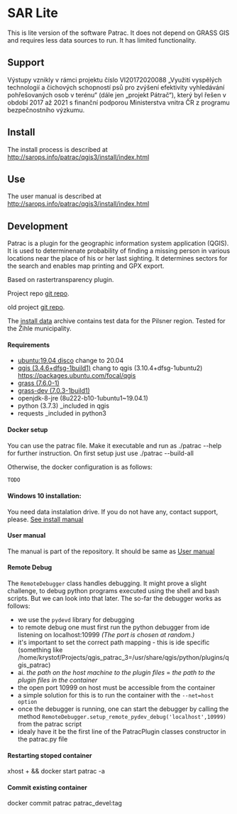 # SAR Lite

This is lite version of the software Patrac. It does not depend on GRASS GIS and requires less data sources to run. It has limited functionality. 

## Support
Výstupy vznikly v rámci projektu číslo VI20172020088 „Využití vyspělých technologií a čichových schopností psů pro zvýšení efektivity vyhledávání pohřešovaných osob v terénu“ 
(dále jen „projekt Pátrač“), který byl řešen v období 2017 až 2021 
s finanční podporou Ministerstva vnitra ČR z programu bezpečnostního výzkumu.

## Install
The install process is described at http://sarops.info/patrac/qgis3/install/index.html

## Use
The user manual is described at http://sarops.info/patrac/qgis3/install/index.html

## Development
Patrac is a plugin for the geographic information system application (QGIS). 
It is used to determinenate probability of finding a missing person in various
locations near the place of his or her last sighting. 
It determines sectors for the search and enables map printing and GPX export. 

Based on rastertransparency plugin.

Project repo [git repo](https://github.com/ruz76/qgis_patrac_3).

old project [git repo](https://github.com/ruz76/qgis_patrac/).

The [install data](http://gisak.vsb.cz/patrac/qgis/install.zip) archive contains test data for the Pilsner region. Tested for the Žihle municipality.

#### Requirements
- [ubuntu:19.04 disco](https://hub.docker.com/_/ubuntu)
change to 20.04
- [qgis (3.4.6+dfsg-1build1)](https://packages.ubuntu.com/disco/qgis)
chang to qgis (3.10.4+dfsg-1ubuntu2) https://packages.ubuntu.com/focal/qgis
- [grass (7.6.0-1)](https://packages.ubuntu.com/disco/grass)
- [grass-dev (7.0.3-1build1)](https://packages.ubuntu.com/disco/grass-dev)
- openjdk-8-jre (8u222-b10-1ubuntu1~19.04.1)
- python (3.7.3) _included in qgis
- requests _included in python3

#### Docker setup

You can use the patrac file. Make it executable and run
as ./patrac --help for further instruction. On first setup just
use ./patrac --build-all

Otherwise, the docker configuration is as follows:

```bash
TODO
```
#### Windows 10 installation:
You need data instalation drive. If you do not have any, contact support, please. 
[See install manual](http://sarops.info/patrac/qgis3/install/)

#### User manual
The manual is part of the repository. It should be same as 
[User manual](http://sarops.info/patrac/qgis3/user/)


#### Remote Debug
The `RemoteDebugger` class handles debugging. It might prove a slight challenge, to debug python programs executed using the
shell and bash scripts. But we can look into that later. The so-far the debugger works as follows:

- we use the `pydevd` library for debugging
- to remote debug one must first run the python debugger from ide listening on localhost:10999 *(The port is chosen at random.)*
- it's important to set the correct path mapping - this is ide specific
(something like /home/krystof/Projects/qgis_patrac_3=/usr/share/qgis/python/plugins/qgis_patrac)
- ai. *the path on the host machine to the plugin files* = *the path to the plugin files in the container*
- the open port 10999 on host must be accessible from the container
- a simple solution for this is to run the container with the `--net=host option` 
- once the debugger is running, one can start the debugger by calling the method 
`RemoteDebugger.setup_remote_pydev_debug('localhost',10999)` from the patrac script
- idealy have it be the first line of the PatracPlugin classes constructor in the patrac.py file

#### Restarting stoped container
xhost + && docker start patrac -a

#### Commit existing container
docker commit patrac patrac_devel:tag
